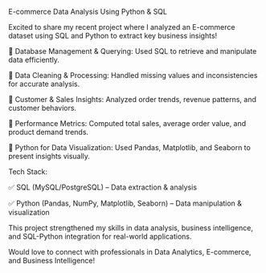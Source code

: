 E-commerce Data Analysis Using Python & SQL

Excited to share my recent project where I analyzed an E-commerce dataset using SQL and Python to extract key business insights!

🔹 Database Management & Querying: Used SQL to retrieve and manipulate data efficiently.

🔹 Data Cleaning & Processing: Handled missing values and inconsistencies for accurate analysis.

🔹 Customer & Sales Insights: Analyzed order trends, revenue patterns, and customer behaviors.

🔹 Performance Metrics: Computed total sales, average order value, and product demand trends.

🔹 Python for Data Visualization: Used Pandas, Matplotlib, and Seaborn to present insights visually.

Tech Stack:

✅ SQL (MySQL/PostgreSQL) – Data extraction & analysis

✅ Python (Pandas, NumPy, Matplotlib, Seaborn) – Data manipulation & visualization

This project strengthened my skills in data analysis, business intelligence, and SQL-Python integration for real-world applications.

Would love to connect with professionals in Data Analytics, E-commerce, and Business Intelligence!
